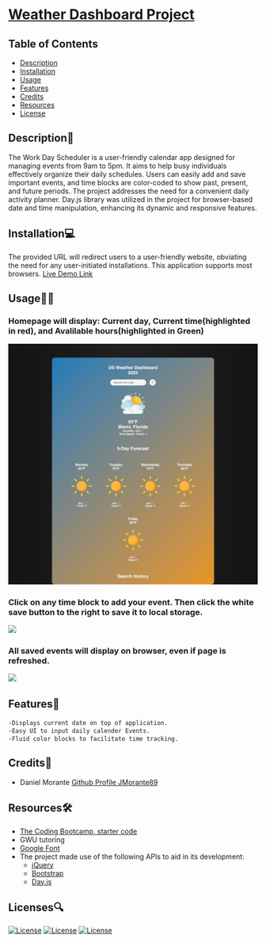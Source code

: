# [Weather Dashboard Project](https://jmorante89.github.io/Weather-Dashboard-Project/)

  ## Table of Contents
  - [Description](#description📝)
  - [Installation](#installation💻)
  - [Usage](#usage👨‍💻)
  - [Features](#features🎁)
  - [Credits](#credits📣)
  - [Resources](#resources🛠️)
  - [License](#licenses🔍)

  ## Description📝
The Work Day Scheduler is a user-friendly calendar app designed for managing events from 9am to 5pm. It aims to help busy individuals effectively organize their daily schedules. Users can easily add and save important events, and time blocks are color-coded to show past, present, and future periods. The project addresses the need for a convenient daily activity planner. Day.js library was utilized in the project for browser-based date and time manipulation, enhancing its dynamic and responsive features.

  ## Installation💻
  The provided URL will redirect users to a user-friendly website, obviating the need for any user-initiated installations. This application supports most browsers.
  [Live Demo Link](https://jmorante89.github.io/Weather-Dashboard-Project/)

  ## Usage👨‍💻
  ### Homepage will display: Current day, Current time(highlighted in red), and Avalilable hours(highlighted in Green)
![](./assets/images/Homepage.png)

  ### Click on any time block to add your event. Then click the white save button to the right to save it to local storage.
![](./assets/images/SaveEvent.png)

  ### All saved events will display on browser, even if page is refreshed.  
![](./assets/images/ScheduledDay.png)


  ## Features🎁
    -Displays current date on top of application.  
    -Easy UI to input daily calender Events.  
    -Fluid color blocks to facilitate time tracking.

  ## Credits📣
  - Daniel Morante 
  [Github Profile JMorante89](https://github.com/JMorante89)

  ## Resources🛠️
  - [The Coding Bootcamp, starter code](https://github.com/coding-boot-camp/crispy-octo-meme)
  - GWU tutoring
  - [Google Font](https://fonts.google.com/specimen/Open+Sans)
  - The project made use of the following APIs to aid in its development:
    - [jQuery](https://jquery.com/)
    - [Bootstrap](https://getbootstrap.com/)
    - [Day.js](https://day.js.org/)

  ## Licenses🔍
  [![License](https://img.shields.io/badge/License-Apache-blue.svg)](https://www.apache.org/licenses/LICENSE-2.0) [![License](https://img.shields.io/badge/License-GNU-blue.svg)](https://www.gnu.org/licenses/gpl-3.0.en.html) [![License](https://img.shields.io/badge/License-MPL_2.0-blue.svg)](https://www.mozilla.org/en-US/MPL/2.0/) 